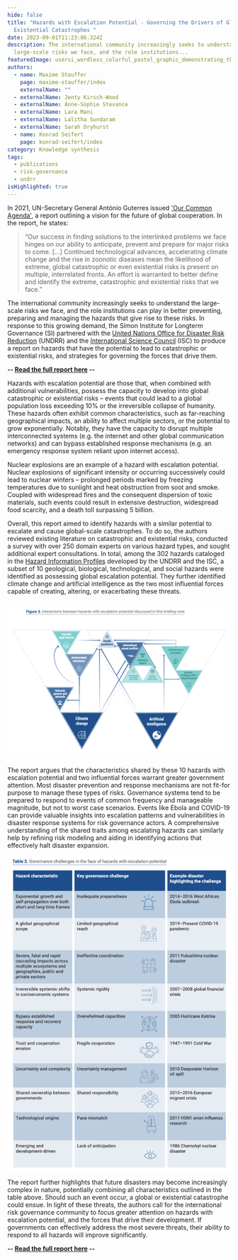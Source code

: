 ```yaml
---
hide: false
title: "Hazards with Escalation Potential - Governing the Drivers of Global and
  Existential Catastrophes "
date: 2023-09-01T11:23:06.324Z
description: The international community increasingly seeks to understand the
  large-scale risks we face, and the role institutions...
featuredImage: usersi_wordless_colorful_pastel_graphic_demonstrating_the_escal_708802da-b972-4861-a3fb-734c9bb03ba4.png
authors:
  - name: Maxime Stauffer
    page: maxime-stauffer/index
    externalName: ""
  - externalName: Jenty Kirsch-Wood
  - externalName: Anne-Sophie Stevance
  - externalName: Lara Mani
  - externalName: Lalitha Sundaram
  - externalName: Sarah Dryhurst
  - name: Konrad Seifert
    page: konrad-seifert/index
category: Knowledge synthesis
tags:
  - publications
  - risk-governance
  - undrr
isHighlighted: true
---
```

In 2021, UN-Secretary General António Guterres issued ['Our Common Agenda'](https://www.un.org/en/common-agenda), a report outlining a vision for the future of global cooperation. In the report, he states: 

> “Our success in finding solutions to the interlinked problems we face hinges on our ability to anticipate, prevent and prepare for major risks to come. \[...] Continued technological advances, accelerating climate change and the rise in zoonotic diseases mean the likelihood of extreme, global catastrophic or even existential risks is present on multiple, interrelated fronts. An effort is warranted to better define and identify the extreme, catastrophic and existential risks that we face.” 

The international community increasingly seeks to understand the large-scale risks we face, and the role institutions can play in better preventing, preparing and managing the hazards that give rise to these risks. In response to this growing demand, the Simon Institute for Longterm Governance (SI) partnered with the [United Nations Office for Disaster Risk Reduction](https://www.undrr.org/) (UNDRR) and the [International Science Council](https://council.science/) (ISC) to produce a report on hazards that have the potential to lead to catastrophic or existential risks, and strategies for governing the forces that drive them. 

**\-- [Read the full report here](https://www.undrr.org/publication/hazards-escalation-potential-governing-drivers-global-and-existential-catastrophes) --**

Hazards with escalation potential are those that, when combined with additional vulnerabilities, possess the capacity to develop into global catastrophic or existential risks – events that could lead to a global population loss exceeding 10% or the irreversible collapse of humanity. These hazards often exhibit common characteristics, such as far-reaching geographical impacts, an ability to affect multiple sectors, or the potential to grow exponentially. Notably, they have the capacity to disrupt multiple interconnected systems (e.g. the internet and other global communication networks) and can bypass established response mechanisms (e.g. an emergency response system reliant upon internet access). 

Nuclear explosions are an example of a hazard with escalation potential. Nuclear explosions of significant intensity or occurring successively could lead to nuclear winters – prolonged periods marked by freezing temperatures due to sunlight and heat obstruction from soot and smoke. Coupled with widespread fires and the consequent dispersion of toxic materials, such events could result in extensive destruction, widespread food scarcity, and a death toll surpassing 5 billion. 

Overall, this report aimed to identify hazards with a similar potential to escalate and cause global-scale catastrophes. To do so, the authors reviewed existing literature on catastrophic and existential risks, conducted a survey with over 250 domain experts on various hazard types, and sought additional expert consultations. In total, among the 302 hazards cataloged in the [Hazard Information Profiles](https://undrr.org/publication/hazard-information-profiles-hips) developed by the UNDRR and the ISC, a subset of 10 geological, biological, technological, and social hazards were identified as possessing global escalation potential. They further identified climate change and artificial intelligence as the two most influential forces capable of creating, altering, or exacerbating these threats. 

![](screenshot-2023-09-01-at-13.32.45.png)

The report argues that the characteristics shared by these 10 hazards with escalation potential and two influential forces warrant greater government attention. Most disaster prevention and response mechanisms are not fit-for purpose to manage these types of risks. Governance systems tend to be prepared to respond to events of common frequency and manageable magnitude, but not to worst case scenarios. Events like Ebola and COVID-19 can provide valuable insights into escalation patterns and vulnerabilities in disaster response systems for risk governance actors. A comprehensive understanding of the shared traits among escalating hazards can similarly help by refining risk modeling and aiding in identifying actions that effectively halt disaster expansion.

![](figure2.png)

The report further highlights that future disasters may become increasingly complex in nature, potentially combining all characteristics outlined in the table above. Should such an event occur, a global or existential catastrophe could ensue. In light of these threats, the authors call for the international risk governance community to focus greater attention on hazards with escalation potential, and the forces that drive their development. If governments can effectively address the most severe threats, their ability to respond to all hazards will improve significantly.

**\-- [Read the full report here](https://www.undrr.org/publication/hazards-escalation-potential-governing-drivers-global-and-existential-catastrophes) --**